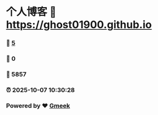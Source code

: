 # 个人博客 :link: https://ghost01900.github.io 
### :page_facing_up: [5](https://ghost01900.github.io/tag.html) 
### :speech_balloon: 0 
### :hibiscus: 5857 
### :alarm_clock: 2025-10-07 10:30:28 
### Powered by :heart: [Gmeek](https://github.com/Meekdai/Gmeek)
